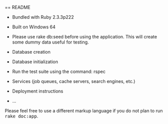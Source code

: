 == README

* Bundled with Ruby 2.3.3p222

* Built on Windows 64

* Please use rake db:seed before using the application. This will create some dummy data useful for testing.

* Database creation

* Database initialization

* Run the test suite using the command: rspec

* Services (job queues, cache servers, search engines, etc.)

* Deployment instructions

* ...


Please feel free to use a different markup language if you do not plan to run
<tt>rake doc:app</tt>.
